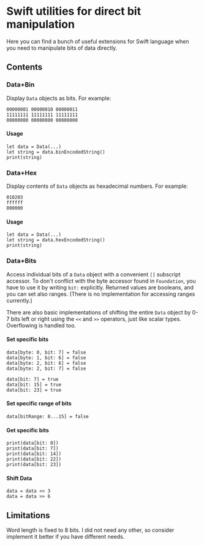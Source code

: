 # Swift utilities for direct bit manipulation

Here you can find a bunch of useful extensions for Swift language when you need to manipulate bits of data directly.

## Contents

### Data+Bin

Display `Data` objects as bits. For example:

```
00000001 00000010 00000011 
11111111 11111111 11111111 
00000000 00000000 00000000
```

#### Usage

```
let data = Data(...)
let string = data.binEncodedString()
print(string)
```

### Data+Hex

Display contents of `Data` objects as hexadecimal numbers. For example:

```
010203
ffffff
000000
```

#### Usage

```
let data = Data(...)
let string = data.hexEncodedString()
print(string)
```

### Data+Bits

Access individual bits of a `Data` object with a convenient `[]` subscript accessor. To don't conflict with the byte accessor found in `Foundation`, you have to use it by writing `bit:` explicitly. Returned values are booleans, and you can set also ranges. (There is no implementation for accessing ranges currently.)

There are also basic implementations of shifting the entire `Data` object by 0-7 bits left or right using the `<<` and `>>` operators, just like scalar types. Overflowing is handled too.

#### Set specific bits

```
data[byte: 0, bit: 7] = false
data[byte: 1, bit: 6] = false
data[byte: 2, bit: 6] = false
data[byte: 2, bit: 7] = false

data[bit: 7] = true
data[bit: 15] = true
data[bit: 23] = true
```

#### Set specific range of bits

```
data[bitRange: 8...15] = false
```

#### Get specific bits

```
print(data[bit: 0])
print(data[bit: 7])
print(data[bit: 14])
print(data[bit: 22])
print(data[bit: 23])
```

#### Shift Data

```
data = data << 3
data = data >> 6
```

## Limitations

Word length is fixed to 8 bits. I did not need any other, so consider implement it better if you have different needs.
